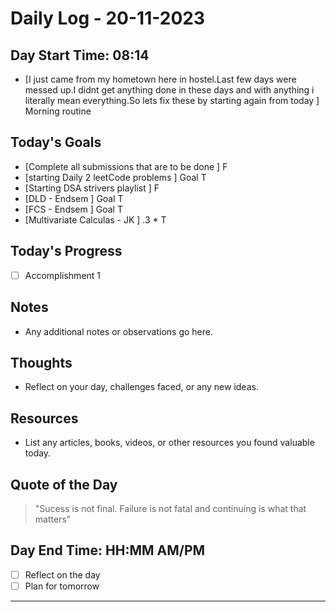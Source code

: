 # Daily Log - 20-11-2023

## Day Start Time: 08:14
- [I just came from my hometown here in hostel.Last few days were messed up.I didnt get anything done in these days and with anything i literally mean everything.So lets fix these by starting again from today ] Morning routine

## Today's Goals
- [Complete all submissions that are to be done ] F
- [starting Daily 2 leetCode problems  ] Goal  T
- [Starting DSA strivers playlist  ] F 
- [DLD - Endsem  ] Goal  T 
- [FCS - Endsem  ] Goal  T
- [Multivariate Calculas - JK  ] .3 * T


## Today's Progress
- [ ] Accomplishment 1

## Notes
- Any additional notes or observations go here.

## Thoughts
- Reflect on your day, challenges faced, or any new ideas.

## Resources
- List any articles, books, videos, or other resources you found valuable today.

## Quote of the Day
> "Sucess is not final. Failure is not fatal and continuing is what that matters"

## Day End Time: HH:MM AM/PM
- [ ] Reflect on the day
- [ ] Plan for tomorrow

---